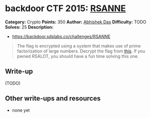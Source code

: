 # backdoor CTF 2015: [RSANNE](https://backdoor.sdslabs.co/challenges/RSANNE)

**Category:** Crypto
**Points:** 350
**Author:** [Abhishek Das](https://backdoor.sdslabs.co/users/abhshkdz)
**Difficulty:** TODO
**Solves:** 25
**Description:** 

* <https://backdoor.sdslabs.co/challenges/RSANNE>

> The flag is encrypted using a system that makes use of prime factorization of large numbers. Decrypt the flag from [this](http://hack.bckdr.in/RSANNE.tar.gz). If you pwned RSALOT, you should have a fun time solving this one.

## Write-up

(TODO)

## Other write-ups and resources

* none yet